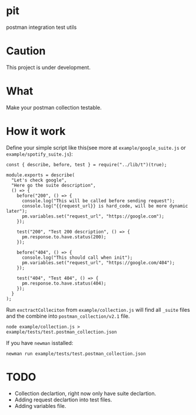 # pit
postman integration test utils

# Caution
This project is under development.

# What
Make your postman collection testable.

# How it work
Define your simple script like this(see more at `example/google_suite.js` or `example/spotify_suite.js`):

```
const { describe, before, test } = require("../lib/t")(true);

module.exports = describe(
  "Let's check google",
  "Here go the suite description",
  () => {
    before("200", () => {
      console.log("This will be called before sending request");
      console.log("{{request_url}} is hard_code, will be more dynamic later");
      pm.variables.set("request_url", "https://google.com");
    });

    test("200", "Test 200 description", () => {
      pm.response.to.have.status(200);
    });

    before("404", () => {
      console.log("This should call when init");
      pm.variables.set("request_url", "https://google.com/404");
    });

    test("404", "Test 404", () => {
      pm.response.to.have.status(404);
    });
  }
);
```

Run
`exctractColleciton` from `example/collection.js` will find all `_suite` files and the combine into `postman_collection/v2.1` file.
```
node example/collection.js > example/tests/test.postman_collection.json
```

If you have `newman` isstalled:
```
newman run example/tests/test.postman_collection.json
```

# TODO
* Collection declartion, right now only have suite declartion.
* Adding request declartion into test files.
* Adding variables file.
